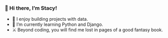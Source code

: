 ### 👋 Hi there, I’m Stacy!

- 💞 I enjoy building projects with data.
- 🌱 I’m currently learning Python and Django.
- ⚔️ Beyond coding, you will find me lost in pages of a good fantasy book.

<!---
stautuan/stautuan is a ✨ special ✨ repository because its `README.md` (this file) appears on your GitHub profile.
You can click the Preview link to take a look at your changes.
--->
